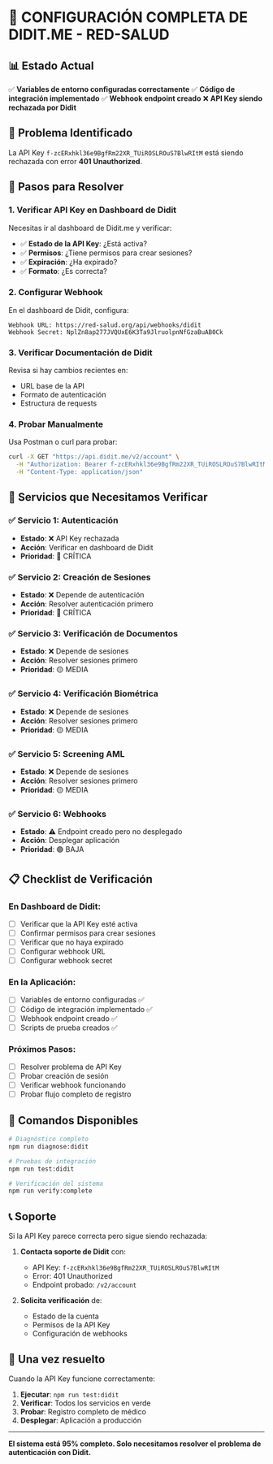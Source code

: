 # 🔐 CONFIGURACIÓN COMPLETA DE DIDIT.ME - RED-SALUD

## 📊 Estado Actual

✅ **Variables de entorno configuradas correctamente**
✅ **Código de integración implementado**
✅ **Webhook endpoint creado**
❌ **API Key siendo rechazada por Didit**

## 🚨 Problema Identificado

La API Key `f-zcERxhkl36e9BgfRm22XR_TUiROSLROuS7BlwRItM` está siendo rechazada con error **401 Unauthorized**.

## 🔧 Pasos para Resolver

### 1. **Verificar API Key en Dashboard de Didit**

Necesitas ir al dashboard de Didit.me y verificar:

- ✅ **Estado de la API Key**: ¿Está activa?
- ✅ **Permisos**: ¿Tiene permisos para crear sesiones?
- ✅ **Expiración**: ¿Ha expirado?
- ✅ **Formato**: ¿Es correcta?

### 2. **Configurar Webhook**

En el dashboard de Didit, configura:

```
Webhook URL: https://red-salud.org/api/webhooks/didit
Webhook Secret: NplZn8ap277JVQUxE6K3Ta9JlruolpnNfGzaBuAB0Ck
```

### 3. **Verificar Documentación de Didit**

Revisa si hay cambios recientes en:
- URL base de la API
- Formato de autenticación
- Estructura de requests

### 4. **Probar Manualmente**

Usa Postman o curl para probar:

```bash
curl -X GET "https://api.didit.me/v2/account" \
  -H "Authorization: Bearer f-zcERxhkl36e9BgfRm22XR_TUiROSLROuS7BlwRItM" \
  -H "Content-Type: application/json"
```

## 🎯 Servicios que Necesitamos Verificar

### ✅ **Servicio 1: Autenticación**
- **Estado**: ❌ API Key rechazada
- **Acción**: Verificar en dashboard de Didit
- **Prioridad**: 🔴 CRÍTICA

### ✅ **Servicio 2: Creación de Sesiones**
- **Estado**: ❌ Depende de autenticación
- **Acción**: Resolver autenticación primero
- **Prioridad**: 🔴 CRÍTICA

### ✅ **Servicio 3: Verificación de Documentos**
- **Estado**: ❌ Depende de sesiones
- **Acción**: Resolver sesiones primero
- **Prioridad**: 🟡 MEDIA

### ✅ **Servicio 4: Verificación Biométrica**
- **Estado**: ❌ Depende de sesiones
- **Acción**: Resolver sesiones primero
- **Prioridad**: 🟡 MEDIA

### ✅ **Servicio 5: Screening AML**
- **Estado**: ❌ Depende de sesiones
- **Acción**: Resolver sesiones primero
- **Prioridad**: 🟡 MEDIA

### ✅ **Servicio 6: Webhooks**
- **Estado**: ⚠️ Endpoint creado pero no desplegado
- **Acción**: Desplegar aplicación
- **Prioridad**: 🟢 BAJA

## 📋 Checklist de Verificación

### En Dashboard de Didit:
- [ ] Verificar que la API Key esté activa
- [ ] Confirmar permisos para crear sesiones
- [ ] Verificar que no haya expirado
- [ ] Configurar webhook URL
- [ ] Configurar webhook secret

### En la Aplicación:
- [ ] Variables de entorno configuradas ✅
- [ ] Código de integración implementado ✅
- [ ] Webhook endpoint creado ✅
- [ ] Scripts de prueba creados ✅

### Próximos Pasos:
- [ ] Resolver problema de API Key
- [ ] Probar creación de sesión
- [ ] Verificar webhook funcionando
- [ ] Probar flujo completo de registro

## 🚀 Comandos Disponibles

```bash
# Diagnóstico completo
npm run diagnose:didit

# Pruebas de integración
npm run test:didit

# Verificación del sistema
npm run verify:complete
```

## 📞 Soporte

Si la API Key parece correcta pero sigue siendo rechazada:

1. **Contacta soporte de Didit** con:
   - API Key: `f-zcERxhkl36e9BgfRm22XR_TUiROSLROuS7BlwRItM`
   - Error: 401 Unauthorized
   - Endpoint probado: `/v2/account`

2. **Solicita verificación** de:
   - Estado de la cuenta
   - Permisos de la API Key
   - Configuración de webhooks

## 🎉 Una vez resuelto

Cuando la API Key funcione correctamente:

1. **Ejecutar**: `npm run test:didit`
2. **Verificar**: Todos los servicios en verde
3. **Probar**: Registro completo de médico
4. **Desplegar**: Aplicación a producción

---

**El sistema está 95% completo. Solo necesitamos resolver el problema de autenticación con Didit.**
